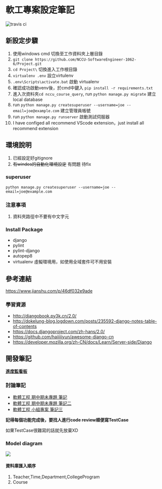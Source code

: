 軟工專案設定筆記
===
![travis ci](https://api.travis-ci.com/NCCU-SoftwareEngineer-1062-6/Project.svg)
## 新設定步驟
1. 使用windows cmd 切換至工作資料夾上層目錄
2. `git clone https://github.com/NCCU-SoftwareEngineer-1062-6/Project.git`
3. `cd Project\` 切換進入工作根目錄
2. `virtualenv .env` 設立virtulenv
3. `.env\Scripts\activate.bat` 啟動 virtualenv
4. 確認成功啟動venv後，於cmd中鍵入 `pip install -r requirements.txt`
5. 進入次資料夾`cd nccu_course_query`, run `python manage.py migrate` 建立local database
6. run `python manage.py createsuperuser --username=joe --email=joe@example.com` 建立管理員帳號
7. run `python manage.py runserver` 啟動測試伺服器
10. I have configed all recommend VScode extension，just install all recommend extension

## 環境說明
1. 已經設定好gitignore
2. ~~有windos的自動化環境設定~~ 有問題 待fix

### superuser
`python manage.py createsuperuser --username=joe --email=joe@example.com`
### 注意事項

1. 資料夾路徑中不要有中文字元


### Install Package
- django
- pylint
- pylint-django
- autopep8
- virtualenv 虛擬環境用，如使用全域套件可不用安裝

## 參考連結
https://www.jianshu.com/p/46df032e9ade

### 學習資源
- http://djangobook.py3k.cn/2.0/
- http://dokelung-blog.logdown.com/posts/235592-django-notes-table-of-contents
- https://docs.djangoproject.com/zh-hans/2.0/
- https://github.com/haiiiiiyun/awesome-django-cn
- https://developer.mozilla.org/zh-CN/docs/Learn/Server-side/Django

## 開發筆記

[**進度監看板**](https://github.com/NCCU-SoftwareEngineer-1062-6/Project/projects/1)
### 討論筆記
- [軟體工程 期中期未專題 筆記](https://hackmd.io/Ef-ewUAgT8KgyNV5gF4scQ)
- [軟體工程 期中期未專題 筆記二](https://hackmd.io/8JzlpH56RWC8hXhc_6DH9A)
- [軟體工程 小組專案 筆記三](https://hackmd.io/qd0zIVPkRACr2eTkKgwzPg?view)

**記得每個功能完成後，要找人進行code review順便寫TestCase**

如果TestCase很難寫的話就先放棄XD

### Model diagram

![](https://i.imgur.com/TwA6jvj.png)

#### 資料庫匯入順序

1. Teacher,Time,Department,CollegeProgram
2. Course

